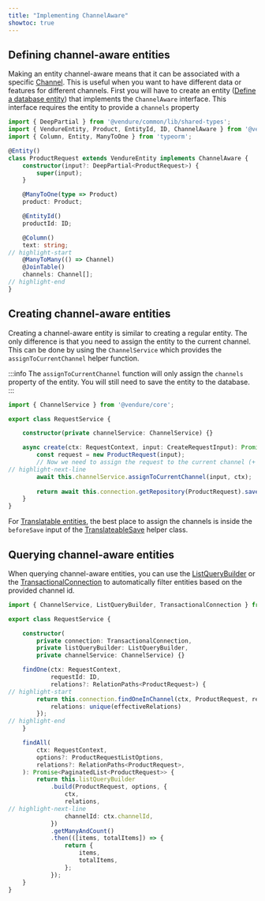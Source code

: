 ```yaml
---
title: "Implementing ChannelAware"
showtoc: true
---
```


## Defining channel-aware entities

Making an entity channel-aware means that it can be associated with a specific [Channel](/reference/typescript-api/channel/).
This is useful when you want to have different data or features for different channels. First you will have to create
an entity ([Define a database entity](/guides/developer-guide/database-entity/)) that implements the `ChannelAware` interface.
This interface requires the entity to provide a `channels` property

```ts title="src/plugins/requests/entities/product-request.entity.ts"
import { DeepPartial } from '@vendure/common/lib/shared-types';
import { VendureEntity, Product, EntityId, ID, ChannelAware } from '@vendure/core';
import { Column, Entity, ManyToOne } from 'typeorm';

@Entity()
class ProductRequest extends VendureEntity implements ChannelAware {
    constructor(input?: DeepPartial<ProductRequest>) {
        super(input);
    }

    @ManyToOne(type => Product)
    product: Product;

    @EntityId()
    productId: ID;

    @Column()
    text: string;
// highlight-start
    @ManyToMany(() => Channel)
    @JoinTable()
    channels: Channel[];
// highlight-end
}
```

## Creating channel-aware entities

Creating a channel-aware entity is similar to creating a regular entity. The only difference is that you need to assign the entity to the current channel.
This can be done by using the `ChannelService` which provides the `assignToCurrentChannel` helper function. 

:::info
The `assignToCurrentChannel` function will only assign the `channels` property of the entity. You will still need to save the entity to the database.
:::

```ts title="src/plugins/requests/service/product-request.service.ts"
import { ChannelService } from '@vendure/core';

export class RequestService {

    constructor(private channelService: ChannelService) {}

    async create(ctx: RequestContext, input: CreateRequestInput): Promise<ProductRequest> {
        const request = new ProductRequest(input);
        // Now we need to assign the request to the current channel (+ default channel)
// highlight-next-line
        await this.channelService.assignToCurrentChannel(input, ctx);
        
        return await this.connection.getRepository(ProductRequest).save(request);
    }
}
```
For [Translatable entities](/guides/developer-guide/translations/), the best place to assign the channels is inside the `beforeSave` input of the [TranslateableSave](/reference/typescript-api/service-helpers/translatable-saver/) helper class.


## Querying channel-aware entities

When querying channel-aware entities, you can use the [ListQueryBuilder](/reference/typescript-api/data-access/list-query-builder/#extendedlistqueryoptions) or
the [TransactionalConnection](/reference/typescript-api/data-access/transactional-connection/#findoneinchannel) to automatically filter entities based on the provided channel id.


```ts title="src/plugins/requests/service/product-request.service.ts"
import { ChannelService, ListQueryBuilder, TransactionalConnection } from '@vendure/core';

export class RequestService {

    constructor(
        private connection: TransactionalConnection,
        private listQueryBuilder: ListQueryBuilder,
        private channelService: ChannelService) {}

    findOne(ctx: RequestContext,
            requestId: ID,
            relations?: RelationPaths<ProductRequest>) {
// highlight-start
        return this.connection.findOneInChannel(ctx, ProductRequest, requestId, ctx.channelId, {
            relations: unique(effectiveRelations)
        });
// highlight-end
    }

    findAll(
        ctx: RequestContext,
        options?: ProductRequestListOptions,
        relations?: RelationPaths<ProductRequest>,
    ): Promise<PaginatedList<ProductRequest>> {
        return this.listQueryBuilder
            .build(ProductRequest, options, {
                ctx,
                relations,
// highlight-next-line
                channelId: ctx.channelId,
            })
            .getManyAndCount()
            .then(([items, totalItems]) => {
                return {
                    items,
                    totalItems,
                };
            });
    }
}
```
